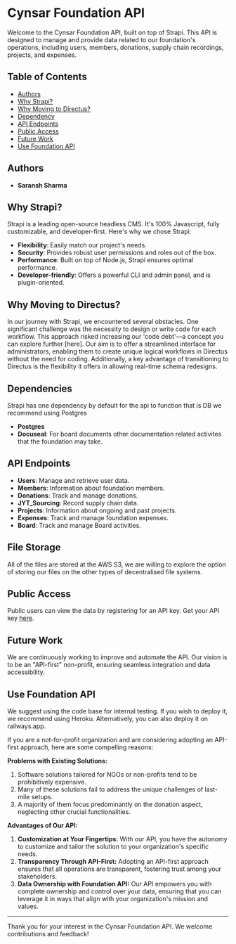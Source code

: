 # Cynsar Foundation API

Welcome to the Cynsar Foundation API, built on top of Strapi. This API is designed to manage and provide data related to our foundation's operations, including users, members, donations, supply chain recordings, projects, and expenses.

## Table of Contents

- [Authors](#authors)
- [Why Strapi?](#why-strapi)
- [Why Moving to Directus?](#why-moving-to-directus)
- [Dependency](#depdencies)
- [API Endpoints](#api-endpoints)
- [Public Access](#public-access)
- [Future Work](#future-work)
- [Use Foundation API](#use)


## Authors

- **Saransh Sharma**

## Why Strapi?

Strapi is a leading open-source headless CMS. It's 100% Javascript, fully customizable, and developer-first. Here's why we chose Strapi:

- **Flexibility**: Easily match our project's needs.
- **Security**: Provides robust user permissions and roles out of the box.
- **Performance**: Built on top of Node.js, Strapi ensures optimal performance.
- **Developer-friendly**: Offers a powerful CLI and admin panel, and is plugin-oriented.

## Why Moving to Directus?

In our journey with Strapi, we encountered several obstacles. One significant challenge was the necessity to design or write code for each workflow. This approach risked increasing our 'code debt'—a concept you can explore further [here]. Our aim is to offer a streamlined interface for administrators, enabling them to create unique logical workflows in Directus without the need for coding. Additionally, a key advantage of transitioning to Directus is the flexibility it offers in allowing real-time schema redesigns.


## Dependencies

Strapi has one dependency by default for the api to function that is DB we recommend using Postgres

- **Postgres**
- **Docuseal**: For board documents other documentation related activites that the foundation may take.

## API Endpoints

- **Users**: Manage and retrieve user data.
- **Members**: Information about foundation members.
- **Donations**: Track and manage donations.
- **JYT_Sourcing**: Record supply chain data.
- **Projects**: Information about ongoing and past projects.
- **Expenses**: Track and manage foundation expenses.
- **Board**: Track and manage Board activities.

## File Storage 

All of the files are stored at the AWS S3, we are willing to explore the option of storing our files on the other types of decentralised file systems.

## Public Access

Public users can view the data by registering for an API key. Get your API key [here](<API key registration link>).

## Future Work

We are continuously working to improve and automate the API. Our vision is to be an "API-first" non-profit, ensuring seamless integration and data accessibility.

## Use Foundation API

We suggest using the code base for internal testing. If you wish to deploy it, we recommend using Heroku. Alternatively, you can also deploy it on railways.app. 

If you are a not-for-profit organization and are considering adopting an API-first approach, here are some compelling reasons:

**Problems with Existing Solutions:**
1. Software solutions tailored for NGOs or non-profits tend to be prohibitively expensive.
2. Many of these solutions fail to address the unique challenges of last-mile setups.
3. A majority of them focus predominantly on the donation aspect, neglecting other crucial functionalities.

**Advantages of Our API:**
1. **Customization at Your Fingertips:** With our API, you have the autonomy to customize and tailor the solution to your organization's specific needs.
2. **Transparency Through API-First:** Adopting an API-first approach ensures that all operations are transparent, fostering trust among your stakeholders.
3. **Data Ownership with Foundation API:** Our API empowers you with complete ownership and control over your data, ensuring that you can leverage it in ways that align with your organization's mission and values.


---

Thank you for your interest in the Cynsar Foundation API. We welcome contributions and feedback!

